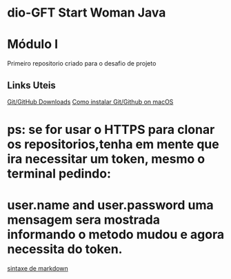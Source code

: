 # dio-GFT Start Woman Java
# Módulo I
Primeiro repositorio criado para o desafio de projeto

## Links Uteis
[Git/GitHub Downloads](https://git-scm.com/downloads) 
[Como instalar Git/Github on macOS](https://docs.github.com/pt/enterprise-server@3.2/authentication/connecting-to-github-with-ssh/generating-a-new-ssh-key-and-adding-it-to-the-ssh-agent)
# ps: se for usar o HTTPS para clonar os repositorios,tenha em mente que ira necessitar um token, mesmo o terminal pedindo:
# user.name and user.password uma mensagem sera mostrada informando o metodo mudou e agora necessita do token.
[sintaxe de markdown](https://www.markdownguide.org)

